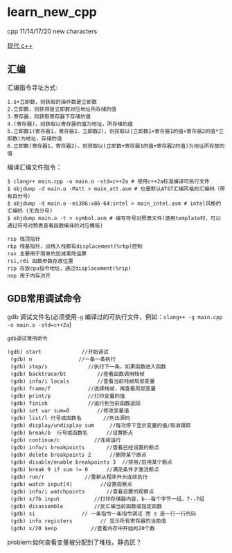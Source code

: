 # learn_new_cpp

cpp 11/14/17/20 new characters

[现代 c++](https://changkun.de/modern-cpp/zh-cn/02-usability/index.html#%E7%B1%BB%E5%9E%8B%E5%88%AB%E5%90%8D%E6%A8%A1%E6%9D%BF)



## 汇编

汇编指令寻址方式:

```shell
1.$+立即数，则获取的操作数是立即数
2.立即数，则获得是立即数对应地址所存储的值
3.寄存器，则获取寄存器下存储的值
4.(寄存器)，则获取以寄存器的值为地址，所存储的值
5.立即数1(寄存器1，寄存器2，立即数2)，则获取以(立即数1+寄存器1的值+寄存器2的值*立即数)为地址，存储的值
6.立即数(寄存器1，寄存器2)，则获取以(立即数+寄存器1的值+寄存器2的值)为地址所存放的值
```

编译汇编文件指令：

```shell
$ clang++ main.cpp -o main.o -std=c++2a # 使用c++2a标准编译可执行文件
$ objdump -d main.o -Matt > main_att.asm # 也是默认AT&T汇编风格的汇编码（带有百分号）
$ objdump -d main.o -mi386:x86-64:intel > main_intel.asm # intel风格的汇编码 (无百分号)
$ objdump main.o -t > symbol.asm # 编写符号对照表文件(使用template时，可以通过符号对照表查看函数编译的对应模板)
```

```shell
rsp 栈顶指针
rbp 栈基指针，出栈入栈都有displacement(%rbp)控制
rax 主要用于简单的加减乘除运算
rsi,rdi 函数参数存放位置
rip 存放cpu指令地址，通过displacement(%rip)
nop 用于内存对齐
```



## GDB常用调试命令

gdb 调试文件名(必须使用`-g` 编译过的可执行文件，例如：`clang++ -g main.cpp -o main.o -std=c++2a`)

```shell
gdb调试常用命令

(gdb) start             //开始调试
 (gdb) n               //一条一条执行
 (gdb) step/s             //执行下一条，如果函数进入函数
 (gdb) backtrace/bt          //查看函数调用栈帧
 (gdb) info/i locals         //查看当前栈帧局部变量
 (gdb) frame/f            //选择栈帧，再查看局部变量
 (gdb) print/p            //打印变量的值
 (gdb) finish             //运行到当前函数返回
 (gdb) set var sum=0         //修改变量值
 (gdb) list/l 行号或函数名       //列出源码
 (gdb) display/undisplay sum     //每次停下显示变量的值/取消跟踪
 (gdb) break/b  行号或函数名      //设置断点
 (gdb) continue/c           //连续运行
 (gdb) info/i breakpoints       //查看已经设置的断点
 (gdb) delete breakpoints 2      //删除某个断点
 (gdb) disable/enable breakpoints 3  //禁用/启用某个断点
 (gdb) break 9 if sum != 0      //满足条件才激活断点
 (gdb) run/r             //重新从程序开头连续执行
 (gdb) watch input[4]         //设置观察点
 (gdb) info/i watchpoints       //查看设置的观察点
 (gdb) x/7b input           //打印存储器内容，b--每个字节一组，7--7组
 (gdb) disassemble          //反汇编当前函数或指定函数
 (gdb) si               // 一条指令一条指令调试 而 s 是一行一行代码
 (gdb) info registers         // 显示所有寄存器的当前值
 (gdb) x/20 $esp           //查看内存中开始的20个数
```



problem:如何查看变量被分配到了堆栈，静态区？